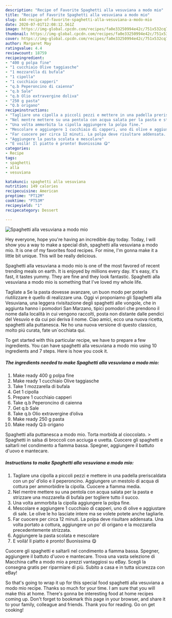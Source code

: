 ```yaml
---
description: "Recipe of Favorite Spaghetti alla vesuviana a modo mio"
title: "Recipe of Favorite Spaghetti alla vesuviana a modo mio"
slug: 444-recipe-of-favorite-spaghetti-alla-vesuviana-a-modo-mio
date: 2020-07-01T12:08:12.561Z
image: https://img-global.cpcdn.com/recipes/fa0e33250994e42c/751x532cq70/spaghetti-alla-vesuviana-a-modo-mio-recipe-main-photo.jpg
thumbnail: https://img-global.cpcdn.com/recipes/fa0e33250994e42c/751x532cq70/spaghetti-alla-vesuviana-a-modo-mio-recipe-main-photo.jpg
cover: https://img-global.cpcdn.com/recipes/fa0e33250994e42c/751x532cq70/spaghetti-alla-vesuviana-a-modo-mio-recipe-main-photo.jpg
author: Margaret May
ratingvalue: 4.4
reviewcount: 18759
recipeingredient:
- "400 g polpa fine"
- "1 cucchiaio Olive taggiasche"
- "1 mozzarella di bufala"
- "1 cipolla"
- "1 cucchiaio capperi"
- "q.b Peperoncino di caienna"
- "q.b Sale"
- "q.b Olio extravergine doliva"
- "250 g pasta"
- "Q.b origano"
recipeinstructions:
- "Tagliare una cipolla a piccoli pezzi e mettere in una padella preriscaldata con un po’ d’olio e il peperoncino. Aggiungere un mestolo di acqua di cottura per ammorbidire la cipolla. Cuocere a fiamma media."
- "Nel mentre mettere su una pentola con acqua salata per la pasta e strizzare una mozzarella di bufala per togliere tutto il succo."
- "Una volta ammorbita la cipolla aggiungere la polpa fine."
- "Mescolare e aggiungere 1 cucchiaio di capperi, uno di olive e aggiustare di sale. Le olive le ho lasciate intere ma se volete potete anche tagliarle."
- "Far cuocere per circa 12 minuti. La polpa deve risultare addensata. Una volta portato a cottura, aggiungere un po’ di origano e la mozzarella precedentemente strizzata."
- "Aggiungere la pasta scolata e mescolare"
- "E voilà! Il piatto è pronto! Buonissima 😋"
categories:
- Recipe
tags:
- spaghetti
- alla
- vesuviana

katakunci: spaghetti alla vesuviana 
nutrition: 149 calories
recipecuisine: American
preptime: "PT12M"
cooktime: "PT53M"
recipeyield: "1"
recipecategory: Dessert

---
```



![Spaghetti alla vesuviana a modo mio](https://img-global.cpcdn.com/recipes/fa0e33250994e42c/751x532cq70/spaghetti-alla-vesuviana-a-modo-mio-recipe-main-photo.jpg)

Hey everyone, hope you're having an incredible day today. Today, I will show you a way to make a special dish, spaghetti alla vesuviana a modo mio. It is one of my favorites food recipes. For mine, I'm gonna make it a little bit unique. This will be really delicious.

Spaghetti alla vesuviana a modo mio is one of the most favored of recent trending meals on earth. It is enjoyed by millions every day. It's easy, it's fast, it tastes yummy. They are fine and they look fantastic. Spaghetti alla vesuviana a modo mio is something that I've loved my whole life.

Tagliate a Se la pasta dovesse avanzare, un buon modo per poterla riutilizzare è quello di realizzare una. Oggi vi proponiamo gli Spaghetti alla Vesuviana, una leggera rivisitazione degli spaghetti alle vongole, che in aggiunta hanno i pomodori San Marzano, tipici pomodori che prendono il nome dalla località in cui vengono raccolti, posta non distante dalle pendici del Vesuvio e da cui poi deriva il nome. Ciao amici, ecco una nuova ricetta, spaghetti alla puttanesca. Ne ho una nuova versione di questo classico, molto piú curata, fate un´occhiata quí.


To get started with this particular recipe, we have to prepare a few ingredients. You can have spaghetti alla vesuviana a modo mio using 10 ingredients and 7 steps. Here is how you cook it.

<!--inarticleads1-->

##### The ingredients needed to make Spaghetti alla vesuviana a modo mio:

1. Make ready 400 g polpa fine
1. Make ready 1 cucchiaio Olive taggiasche
1. Take 1 mozzarella di bufala
1. Get 1 cipolla
1. Prepare 1 cucchiaio capperi
1. Take q.b Peperoncino di caienna
1. Get q.b Sale
1. Take q.b Olio extravergine d’oliva
1. Make ready 250 g pasta
1. Make ready Q.b origano


Spaghetti alla puttanesca a modo mio. Torta morbida al cioccolato. &gt; Spaghetti in salsa di broccoli con acciuga e uvetta. Cuocere gli spaghetti e saltarli nel condimento a fiamma bassa. Spegner, aggiungere il battuto d&#39;uovo e mantecare. 

<!--inarticleads2-->

##### Instructions to make Spaghetti alla vesuviana a modo mio:

1. Tagliare una cipolla a piccoli pezzi e mettere in una padella preriscaldata con un po’ d’olio e il peperoncino. Aggiungere un mestolo di acqua di cottura per ammorbidire la cipolla. Cuocere a fiamma media.
1. Nel mentre mettere su una pentola con acqua salata per la pasta e strizzare una mozzarella di bufala per togliere tutto il succo.
1. Una volta ammorbita la cipolla aggiungere la polpa fine.
1. Mescolare e aggiungere 1 cucchiaio di capperi, uno di olive e aggiustare di sale. Le olive le ho lasciate intere ma se volete potete anche tagliarle.
1. Far cuocere per circa 12 minuti. La polpa deve risultare addensata. Una volta portato a cottura, aggiungere un po’ di origano e la mozzarella precedentemente strizzata.
1. Aggiungere la pasta scolata e mescolare
1. E voilà! Il piatto è pronto! Buonissima 😋


Cuocere gli spaghetti e saltarli nel condimento a fiamma bassa. Spegner, aggiungere il battuto d&#39;uovo e mantecare. Trova una vasta selezione di Macchina caffe a modo mio a prezzi vantaggiosi su eBay. Scegli la consegna gratis per riparmiare di più. Subito a casa e in tutta sicurezza con eBay! 

So that's going to wrap it up for this special food spaghetti alla vesuviana a modo mio recipe. Thanks so much for your time. I am sure that you will make this at home. There's gonna be interesting food at home recipes coming up. Don't forget to bookmark this page in your browser, and share it to your family, colleague and friends. Thank you for reading. Go on get cooking!
